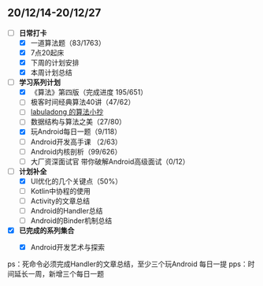 ## 20/12/14-20/12/27
- [ ] **日常打卡**
  - [x] 一道算法题（83/1763）
  - [x] 7点20起床
  - [x] 下周的计划安排
  - [x] 本周计划总结
- [ ] **学习系列计划**
  - [x] 《算法》第四版（完成进度 195/651）
  - [ ] 极客时间经典算法40讲（47/62）
  - [ ] [labuladong 的算法小抄](https://labuladong.gitbook.io/algo/)
  - [ ] 数据结构与算法之美（27/80）
  - [x] 玩Android每日一题（9/118）
  - [ ] Android开发高手课 （2/63）
  - [ ] Android内核剖析（99/626）
  - [ ] 大厂资深面试官 带你破解Android高级面试（0/12）
- [ ] **计划补全**
   - [x] UI优化的几个关键点（50%）
   - [ ] Kotlin中协程的使用
   - [ ] Activity的文章总结
   - [ ] Android的Handler总结
   - [ ] Android的Binder机制总结
- [x] **已完成的系列集合**
  - [x] Android开发艺术与探索
  

ps：死命令必须完成Handler的文章总结，至少三个玩Android 每日一提
pps：时间延长一周，新增三个每日一题